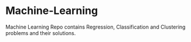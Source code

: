 # Machine-Learning

 Machine Learning Repo contains Regression, Classification and Clustering problems and their solutions.

